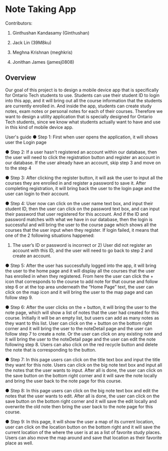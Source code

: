 # Note Taking App

Contributors:

1. Ginthushan Kandasamy (Ginthushan)

2. Jack Lin (39M8ku)

3. Meghna Krishnan (meghkris)

4. Jonithan James (jamesj0808)


## Overview
Our goal of this project is to design a mobile device app that is specifically for Ontario Tech students to use. Students can use their student ID to login into this app, and it will bring out all the course information that the students are currently enrolled in. And inside the app, students can create study notes, exam notes or personal notes for each of their courses. Therefore we want to design a utility application that is specially designed for Ontario Tech students, since we know what students actually want to have and use in this kind of mobile device app.

User's guide
● Step 1: First when user opens the application, it will shows user the Login page


● Step 2: If a user hasn't registered an account within our database, then the user will need to click the registration button and register an account in our database. If the user already have an account, skip step 3 and move on to the step 4


● Step 3: After clicking the register button, it will ask the user to input all
the courses they are enrolled in and register a password to save it.
After completing registration, it will bring back the user to the login
page and the user can login to their account.


● Step 4: User now can click on the user name text box, and input their
student ID, then the user can click on the password text box, and can
input their password that user registered for this account. And if the
ID and password matches with what we have in our database, then
the login is successful and will bring the user to the course page
which shows all the courses that the user input when they register. If
login failed, it means that one of the 2 following situations happened:
1) The user’s ID or password is incorrect or 2) User did not register
an account with this ID, and the user will need to go back to step 2
and create an account.


● Step 5: After the user has successfully logged into the app, it will
bring the user to the home page and it will display all the courses that
the user has enrolled in when they registered. From here the user
can click the + icon that corresponds to the course to add note for
that course and follow step 6 or at the top area underneath the
“Home Page” text, the user can click on the map icon and it will bring
the user to the map page and can follow step 9.


● Step 6: After the user clicks on the + button, it will bring the user to
the note page, which will show a list of notes that the user had
created for this course. Initially it will be an empty list, but users can
add as many notes as they want to this list. User can click on the +
button on the bottom right corner and it will bring the user to the
noteDetail page and the user can follow step 7 to create a note. Or
the user can click on any existing note and it will bring the user to the
noteDetail page and the user can edit the note following step 8. Users
can also click on the red recycle button and delete the note that is
corresponding to the button.


● Step 7:  In this page users can click on the title text box and input the
title they want for this note. Users can click on the big note text box
and input all the notes that the user wants to input. After all is done,
the user can click on the save button on the bottom right corner and it
will save the note locally and bring the user back to the note page for
this course.


● Step 8: In this page users can click on the big note text box and edit
the notes that the user wants to edit. After all is done, the user can
click on the save button on the bottom right corner and it will save the
edit locally and overwrite the old note then bring the user back to the
note page for this course.


● Step 9: In this page, it will show the user a map of its current location,
user can click on the location button on the bottom right and it will
save the current location of the where the user is at as a list of
favorite study places. Users can also move the map around and save
that location as their favorite place as well.